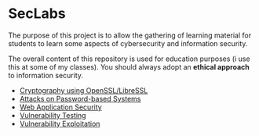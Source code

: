 # SecLabs

The purpose of this project is to allow the gathering of learning material for students to learn some aspects of cybersecurity and information security.

The overall content of this repository is used for education purposes (i use this at some of my classes). You should always adopt an **ethical approach** to information security.

- [Cryptography using OpenSSL/LibreSSL](crypto/README.md)
- [Attacks on Password-based Systems](passwords/README.md)
- [Web Application Security](appsecurity/README.md)
- [Vulnerability Testing](vulntesting/README.md)
- [Vulnerability Exploitation](vulnexploit/README.md)